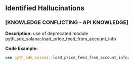 ## Identified Hallucinations

### [KNOWLEDGE CONFLICTING -  API KNOWLEDGE]
**Description:** 
use of deprecated module pyth_sdk_solana::load_price_feed_from_account_info

**Code Example:**
```rust
use pyth_sdk_solana::load_price_feed_from_account_info;
```
